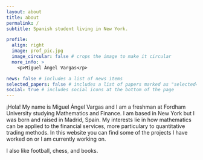 ```yaml
---
layout: about
title: about
permalink: /
subtitle: Spanish student living in New York.

profile:
  align: right
  image: prof_pic.jpg
  image_circular: false # crops the image to make it circular
  more_info: >
    <p>Miguel Ángel Vargas</p>

news: false # includes a list of news items
selected_papers: false # includes a list of papers marked as "selected={true}"
social: true # includes social icons at the bottom of the page
---
```


¡Hola! My name is Miguel Ángel Vargas and I am a freshman at Fordham University studying Mathematics and Finance. I am based
in New York but I was born and raised in Madrid, Spain. My interests lie in how mathematics can be applied to the financial
services, more particulary to quantitative trading methods. In this website you can find some of the projects I have worked on
or I am currently working on.

I also like football, chess, and books. 
